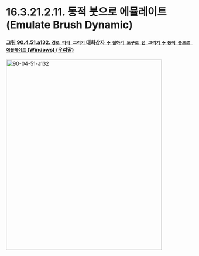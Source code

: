 # 16.3.21.2.11. 동적 붓으로 에뮬레이트(Emulate Brush Dynamic)

<a id="90-04-51-a132"></a>

#### [그림 90.4.51.a132. `경로 따라 그리기` 대화상자 → `칠하기 도구로 선 그리기` → `동적 붓으로 에뮬레이트` (Windows) (우리말)](./90-04-0051-stroke_path.md#90-04-51-a132)
<img width="425" height="518" alt="90-04-51-a132" src="https://github.com/user-attachments/assets/2186f4bd-6777-414a-816e-686fcfa0c1f0" />
